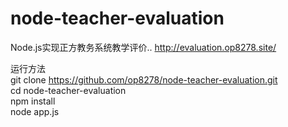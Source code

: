 # node-teacher-evaluation
Node.js实现正方教务系统教学评价..
http://evaluation.op8278.site/

运行方法  
git clone https://github.com/op8278/node-teacher-evaluation.git  
cd node-teacher-evaluation  
npm install  
node app.js
